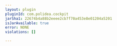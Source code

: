 ```yaml
---
layout: plugin
pluginId: com.polidea.cockpit
jarSha1: 22674b4a88b2eeee2cb7f70a453e8e01204a5201
isJarAvailable: true
error: NONE
violations: []

---
```

